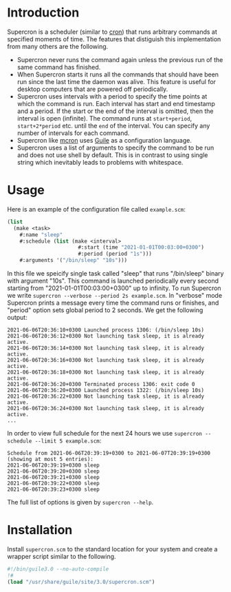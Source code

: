 # Introduction

Supercron is a scheduler (similar to
[cron](https://man7.org/linux/man-pages/man8/cron.8.html)) that runs arbitrary
commands at specified moments of time.
The features that distiguish this implementation from many others are the following.
- Supercron never runs the command again unless the previous run of the same
  command has finished.
- When Supercron starts it runs all the commands that should have been run since
  the last time the daemon was alive. This feature is useful for desktop computers
  that are powered off periodically.
- Supercron uses intervals with a period to specify the time points at which the command
  is run. Each interval has start and end timestamp and a period. If the start
  or the end of the interval is omitted, then the interval is open (infinite). The command
  runs at `start+period`, `start+2*period` etc. until the `end` of the interval. You
  can specify any number of intervals for each command.
- Supercron like [mcron](https://www.gnu.org/software/mcron/) uses
  [Guile](https://www.gnu.org/software/guile/) as a configuration language.
- Supercron uses a list of arguments to specify the command to be run and does
  not use shell by default. This is in contrast to using single string which
  inevitably leads to problems with whitespace.

# Usage

Here is an example of the configuration file called `example.scm`:
```scheme
(list
  (make <task>
    #:name "sleep"
    #:schedule (list (make <interval>
                       #:start (time "2021-01-01T00:03:00+0300")
                       #:period (period "1s")))
    #:arguments '("/bin/sleep" "10s")))
```
In this file we speicify single task called "sleep" that runs "/bin/sleep" binary
with argument "10s". This command is launched periodically every second starting
from "2021-01-01T00:03:00+0300" up to infinity. To run Supercron we write
`supercron --verbose --period 2s example.scm`. In "verbose" mode Supercron
prints a message every time the command runs or finishes, and "period"
option sets global period to 2 seconds. We get the following output:
```
2021-06-06T20:36:10+0300 Launched process 1306: (/bin/sleep 10s)
2021-06-06T20:36:12+0300 Not launching task sleep, it is already active.
2021-06-06T20:36:14+0300 Not launching task sleep, it is already active.
2021-06-06T20:36:16+0300 Not launching task sleep, it is already active.
2021-06-06T20:36:18+0300 Not launching task sleep, it is already active.
2021-06-06T20:36:20+0300 Terminated process 1306: exit code 0
2021-06-06T20:36:20+0300 Launched process 1322: (/bin/sleep 10s)
2021-06-06T20:36:22+0300 Not launching task sleep, it is already active.
2021-06-06T20:36:24+0300 Not launching task sleep, it is already active.
...
```
In order to view full schedule for the next 24 hours we use
`supercron --schedule --limit 5 example.scm`:
```
Schedule from 2021-06-06T20:39:19+0300 to 2021-06-07T20:39:19+0300 (showing at most 5 entries):
2021-06-06T20:39:19+0300 sleep
2021-06-06T20:39:20+0300 sleep
2021-06-06T20:39:21+0300 sleep
2021-06-06T20:39:22+0300 sleep
2021-06-06T20:39:23+0300 sleep
```
The full list of options is given by `supercron --help`.

# Installation

Install `supercron.scm` to the standard location for your system
and create a wrapper script similar to the following.
```scheme
#!/bin/guile3.0 --no-auto-compile
!#
(load "/usr/share/guile/site/3.0/supercron.scm")
```
